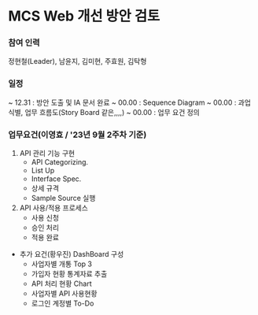 # MCS Web 개선 방안 검토

### 참여 인력
정현철(Leader), 남윤지, 김미현, 주효원, 김탁형


### 일정
 ~ 12.31 : 방안 도출 및 IA 문서 완료
 ~ 00.00 : Sequence Diagram
 ~ 00.00 : 과업식별, 업무 흐름도(Story Board 같은,,,,)
 ~ 00.00 : 업무 요건 정의

### 업무요건(이영효 / '23년 9월 2주차 기준)
1. API 관리 기능 구현
   - API Categorizing.
   - List Up
   - Interface Spec.
   - 상세 규격
   - Sample Source 실행
2. API 사용/적용 프로세스
   - 사용 신청
   - 승인 처리
   - 적용 완료
 

 * 추가 요건(황우진)
   DashBoard 구성
    - 사업자별 개통 Top 3
    - 가입자 현황 통계자료 추출
    - API 처리 현황 Chart
    - 사업자별 API 사용현황
    - 로그인 계정별 To-Do








